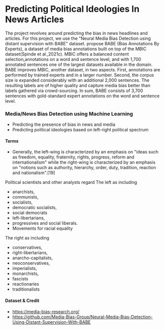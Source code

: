 # Predicting Political Ideologies In News Articles
The project revolves around predicting the bias in news headlines and articles. For this project, we use the "Neural Media Bias Detection using distant supervision with BABE" dataset. propose BABE (Bias Annotations By Experts), a dataset of media bias annotations built on top of the MBIC dataset(Spinde et al.,2021c). MBIC offers a balanced content selection,annotations on a word and sentence level, and with 1,700 annotated sentences one of the largest datasets available in the domain. BABE improves MBIC, another dataset, in two aspects. First, annotations are performed by trained experts and in a larger number. Second, the corpus size is expanded considerably with an additional 2,000 sentences. The resulting labels are of higher quality and capture media bias better than labels gathered via crowd-sourcing. In sum, BABE consists of 3,700 sentences with gold-standard expert annotations on the word and sentence level.

### Media/News Bias Detection using Machine Learning
+ Predicting the presence of bias in news and media
+ Predicting political ideologies based on left-right political spectrum


#### Terms
+ Generally, the left-wing is characterized by an emphasis on "ideas such as freedom, equality, fraternity, rights, progress, reform and internationalism" while the right-wing is characterized by an emphasis on "notions such as authority, hierarchy, order, duty, tradition, reaction and nationalism".[19]

Political scientists and other analysts regard 
The left as including 
   + anarchists, 
   + communists, 
   + socialists, 
   + democratic socialists, 
   + social democrats
   + left-libertarians, 
   + progressives and social liberals.
   + Movements for racial equality

The right as including 
   + conservatives, 
   + right-libertarians,
   + anarcho-capitalists,
   + neoconservatives,
   + imperialists,
   + monarchists,
   + fascists
   + reactionaries
   + traditionalists
   

#### Dataset & Credit
+ https://media-bias-research.org/
+ https://github.com/Media-Bias-Group/Neural-Media-Bias-Detection-Using-Distant-Supervision-With-BABE
